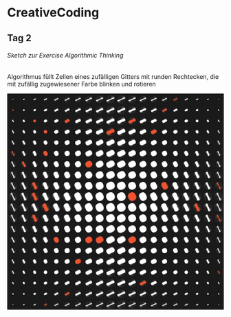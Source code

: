 # CreativeCoding

## Tag 2

###### Sketch zur Exercise Algorithmic Thinking

Algorithmus füllt Zellen eines zufälligen Gitters mit runden Rechtecken, die mit zufällig zugewiesener Farbe blinken und rotieren

![Sketch_example Output](d2__algorithm_output_example.jpg)
